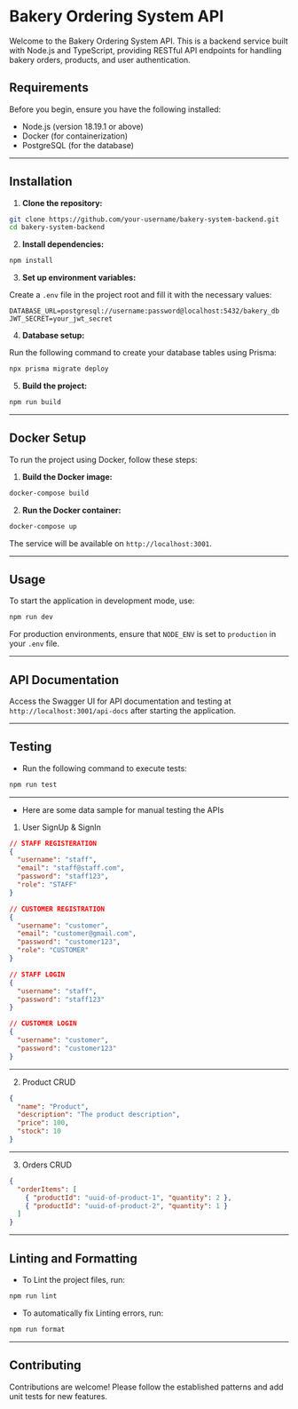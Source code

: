 # Bakery Ordering System API

Welcome to the Bakery Ordering System API. This is a backend service built with Node.js and TypeScript, providing RESTful API endpoints for handling bakery orders, products, and user authentication.

## Requirements

Before you begin, ensure you have the following installed:
- Node.js (version 18.19.1 or above)
- Docker (for containerization)
- PostgreSQL (for the database)

---
## Installation

1. **Clone the repository:**

```bash
git clone https://github.com/your-username/bakery-system-backend.git
cd bakery-system-backend
```


2. **Install dependencies:**

```bash
npm install
```


3. **Set up environment variables:**

Create a `.env` file in the project root and fill it with the necessary values:

```
DATABASE_URL=postgresql://username:password@localhost:5432/bakery_db
JWT_SECRET=your_jwt_secret
```


4. **Database setup:**

Run the following command to create your database tables using Prisma:

```bash
npx prisma migrate deploy
```


5. **Build the project:**

```bash
npm run build
```


---

## Docker Setup

To run the project using Docker, follow these steps:

1. **Build the Docker image:**

```bash
docker-compose build
```


2. **Run the Docker container:**

```bash
docker-compose up
```

The service will be available on `http://localhost:3001`.

---
## Usage

To start the application in development mode, use:

```bash
npm run dev
```

For production environments, ensure that `NODE_ENV` is set to `production` in your `.env` file.

---
## API Documentation

Access the Swagger UI for API documentation and testing at `http://localhost:3001/api-docs` after starting the application.

---
## Testing

- Run the following command to execute tests:

```bash
npm run test
```

---

- Here are some data sample for manual testing the APIs

1. User SignUp & SignIn

```json
// STAFF REGISTERATION
{
  "username": "staff",
  "email": "staff@staff.com",
  "password": "staff123",
  "role": "STAFF"
}

// CUSTOMER REGISTRATION
{
  "username": "customer",
  "email": "customer@gmail.com",
  "password": "customer123",
  "role": "CUSTOMER"
}

// STAFF LOGIN
{
  "username": "staff",
  "password": "staff123"
}

// CUSTOMER LOGIN
{
  "username": "customer",
  "password": "customer123" 
}
```

---

2. Product CRUD

```json
{
  "name": "Product",
  "description": "The product description",
  "price": 100,
  "stock": 10
}
```


---

3. Orders CRUD

```json
{
  "orderItems": [
    { "productId": "uuid-of-product-1", "quantity": 2 },
    { "productId": "uuid-of-product-2", "quantity": 1 }
  ]
}

```


---
## Linting and Formatting

- To Lint the project files, run:

```bash
npm run lint
```


- To automatically fix Linting errors, run:

```bash
npm run format
```

---
## Contributing

Contributions are welcome! Please follow the established patterns and add unit tests for new features.
